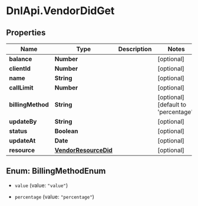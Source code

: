 # DnlApi.VendorDidGet

## Properties
Name | Type | Description | Notes
------------ | ------------- | ------------- | -------------
**balance** | **Number** |  | [optional] 
**clientId** | **Number** |  | [optional] 
**name** | **String** |  | [optional] 
**callLimit** | **Number** |  | [optional] 
**billingMethod** | **String** |  | [optional] [default to &#39;percentage&#39;]
**updateBy** | **String** |  | [optional] 
**status** | **Boolean** |  | [optional] 
**updateAt** | **Date** |  | [optional] 
**resource** | [**VendorResourceDid**](VendorResourceDid.md) |  | [optional] 


<a name="BillingMethodEnum"></a>
## Enum: BillingMethodEnum


* `value` (value: `"value"`)

* `percentage` (value: `"percentage"`)




